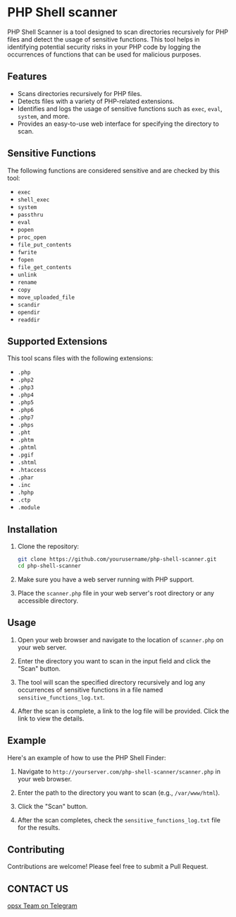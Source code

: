 # PHP Shell scanner

PHP Shell Scanner is a tool designed to scan directories recursively for PHP files and detect the usage of sensitive functions. This tool helps in identifying potential security risks in your PHP code by logging the occurrences of functions that can be used for malicious purposes.

## Features

- Scans directories recursively for PHP files.
- Detects files with a variety of PHP-related extensions.
- Identifies and logs the usage of sensitive functions such as `exec`, `eval`, `system`, and more.
- Provides an easy-to-use web interface for specifying the directory to scan.

## Sensitive Functions

The following functions are considered sensitive and are checked by this tool:
- `exec`
- `shell_exec`
- `system`
- `passthru`
- `eval`
- `popen`
- `proc_open`
- `file_put_contents`
- `fwrite`
- `fopen`
- `file_get_contents`
- `unlink`
- `rename`
- `copy`
- `move_uploaded_file`
- `scandir`
- `opendir`
- `readdir`

## Supported Extensions

This tool scans files with the following extensions:
- `.php`
- `.php2`
- `.php3`
- `.php4`
- `.php5`
- `.php6`
- `.php7`
- `.phps`
- `.pht`
- `.phtm`
- `.phtml`
- `.pgif`
- `.shtml`
- `.htaccess`
- `.phar`
- `.inc`
- `.hphp`
- `.ctp`
- `.module`

## Installation

1. Clone the repository:
    ```bash
    git clone https://github.com/yourusername/php-shell-scanner.git
    cd php-shell-scanner
    ```

2. Make sure you have a web server running with PHP support.

3. Place the `scanner.php` file in your web server's root directory or any accessible directory.

## Usage

1. Open your web browser and navigate to the location of `scanner.php` on your web server.

2. Enter the directory you want to scan in the input field and click the "Scan" button.

3. The tool will scan the specified directory recursively and log any occurrences of sensitive functions in a file named `sensitive_functions_log.txt`.

4. After the scan is complete, a link to the log file will be provided. Click the link to view the details.

## Example

Here's an example of how to use the PHP Shell Finder:

1. Navigate to `http://yourserver.com/php-shell-scanner/scanner.php` in your web browser.

2. Enter the path to the directory you want to scan (e.g., `/var/www/html`).

3. Click the "Scan" button.

4. After the scan completes, check the `sensitive_functions_log.txt` file for the results.

## Contributing

Contributions are welcome! Please feel free to submit a Pull Request.

## CONTACT US

[opsx Team on Telegram](https://t.me/opsxteam)
